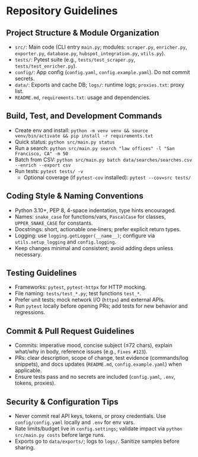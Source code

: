 # Repository Guidelines

## Project Structure & Module Organization
- `src/`: Main code (CLI entry `main.py`; modules: `scraper.py`, `enricher.py`, `exporter.py`, `database.py`, `hubspot_integration.py`, `utils.py`).
- `tests/`: Pytest suite (e.g., `tests/test_scraper.py`, `tests/test_enricher.py`).
- `config/`: App config (`config.yaml`, `config.example.yaml`). Do not commit secrets.
- `data/`: Exports and cache DB; `logs/`: runtime logs; `proxies.txt`: proxy list.
- `README.md`, `requirements.txt`: usage and dependencies.

## Build, Test, and Development Commands
- Create env and install: `python -m venv venv && source venv/bin/activate && pip install -r requirements.txt`
- Quick status: `python src/main.py status`
- Run a search: `python src/main.py search "law offices" -l "San Francisco, CA" -m 50`
- Batch from CSV: `python src/main.py batch data/searches/searches.csv --enrich --export csv`
- Run tests: `pytest tests/ -v`
  - Optional coverage (if `pytest-cov` installed): `pytest --cov=src tests/`

## Coding Style & Naming Conventions
- Python 3.10+, PEP 8, 4-space indentation, type hints encouraged.
- Names: `snake_case` for functions/vars, `PascalCase` for classes, `UPPER_SNAKE_CASE` for constants.
- Docstrings: short, actionable one‑liners; prefer explicit return types.
- Logging: use `logging.getLogger(__name__)`; configure via `utils.setup_logging` and `config.logging`.
- Keep changes minimal and consistent; avoid adding deps unless necessary.

## Testing Guidelines
- Frameworks: `pytest`, `pytest-httpx` for HTTP mocking.
- File naming: `tests/test_*.py`; test functions `test_*`.
- Prefer unit tests; mock network I/O (`httpx`) and external APIs.
- Run `pytest` locally before opening PRs; add tests for new behavior and regressions.

## Commit & Pull Request Guidelines
- Commits: imperative mood, concise subject (≤72 chars), explain what/why in body, reference issues (e.g., `Fixes #123`).
- PRs: clear description, scope of change, test evidence (commands/log snippets), and docs updates (`README.md`, `config.example.yaml`) when applicable.
- Ensure tests pass and no secrets are included (`config.yaml`, `.env`, tokens, proxies).

## Security & Configuration Tips
- Never commit real API keys, tokens, or proxy credentials. Use `config/config.yaml` locally and `.env` for env vars.
- Rate limits/budget live in `config.settings`; validate impact via `python src/main.py costs` before large runs.
- Exports go to `data/exports/`; logs to `logs/`. Sanitize samples before sharing.
